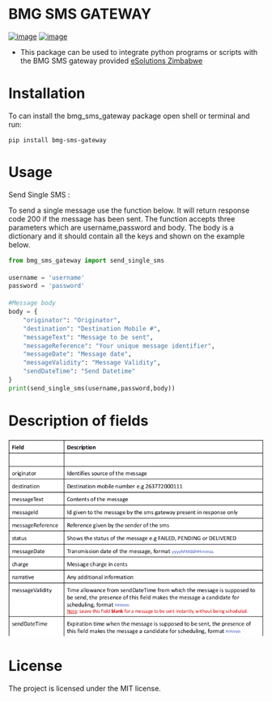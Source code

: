 # BMG SMS GATEWAY
[![image](https://img.shields.io/pypi/v/country_list.svg)](https://github.com/RONALD55/BMG-SMS-GATEWAY)
[![image](https://img.shields.io/badge/code%20style-black-000000.svg)](https://pypi.org/project/bmg-sms-gateway)
-   This package can be used to integrate python programs or scripts
    with the BMG SMS gateway provided  [eSolutions Zimbabwe](http://www.esolutions.co.zw/)
    


Installation
============

To can install the bmg_sms_gateway package open shell or terminal and run:

    pip install bmg-sms-gateway

Usage
=====

Send Single SMS :

To send a single message use the function below. It will return response
code 200 if the message has been sent. The function accepts three
parameters which are username,password and body. The body is a
dictionary and it should contain all the keys and shown on the example
below.

```python
from bmg_sms_gateway import send_single_sms

username = 'username'
password = 'password'

#Message body
body = {
    "originator": "Originator",
    "destination": "Destination Mobile #",
    "messageText": "Message to be sent",
    "messageReference": "Your unique message identifier",
    "messageDate": "Message date",
    "messageValidity": "Message Validity",
    "sendDateTime": "Send Datetime"
}
print(send_single_sms(username,password,body))
```

Description of fields
=======

![Fields Description](bmg_sms_gateway/description.png  "Sample1")

License
=======

The project is licensed under the MIT license.
